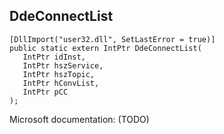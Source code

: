 ## DdeConnectList

```
[DllImport("user32.dll", SetLastError = true)]
public static extern IntPtr DdeConnectList(
   IntPtr idInst,
   IntPtr hszService,
   IntPtr hszTopic,
   IntPtr hConvList,
   IntPtr pCC
);
```

Microsoft documentation: (TODO)
